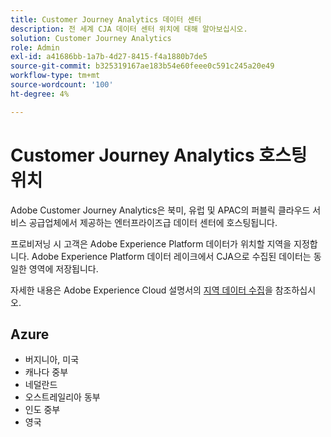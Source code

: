 ```yaml
---
title: Customer Journey Analytics 데이터 센터
description: 전 세계 CJA 데이터 센터 위치에 대해 알아보십시오.
solution: Customer Journey Analytics
role: Admin
exl-id: a41686bb-1a7b-4d27-8415-f4a1880b7de5
source-git-commit: b325319167ae183b54e60feee0c591c245a20e49
workflow-type: tm+mt
source-wordcount: '100'
ht-degree: 4%

---
```


# Customer Journey Analytics 호스팅 위치

Adobe Customer Journey Analytics은 북미, 유럽 및 APAC의 퍼블릭 클라우드 서비스 공급업체에서 제공하는 엔터프라이즈급 데이터 센터에 호스팅됩니다.

프로비저닝 시 고객은 Adobe Experience Platform 데이터가 위치할 지역을 지정합니다. Adobe Experience Platform 데이터 레이크에서 CJA으로 수집된 데이터는 동일한 영역에 저장됩니다.

자세한 내용은 Adobe Experience Cloud 설명서의 [지역 데이터 수집](https://experienceleague.adobe.com/ko/docs/core-services/interface/data-collection/rdc)을 참조하십시오.

## Azure

- 버지니아, 미국
- 캐나다 중부
- 네덜란드
- 오스트레일리아 동부
- 인도 중부
- 영국

